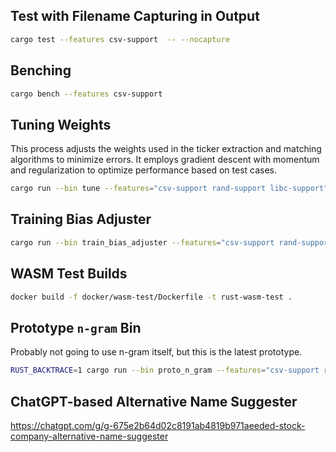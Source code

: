 ## Test with Filename Capturing in Output

```bash
cargo test --features csv-support  -- --nocapture
```

## Benching

```bash
cargo bench --features csv-support
```

## Tuning Weights

This process adjusts the weights used in the ticker extraction and matching algorithms to minimize errors. It employs gradient descent with momentum and regularization to optimize performance based on test cases.

```bash
cargo run --bin tune --features="csv-support rand-support libc-support"
```

## Training Bias Adjuster

```bash
cargo run --bin train_bias_adjuster --features="csv-support rand-support libc-support"
```

## WASM Test Builds

```bash
docker build -f docker/wasm-test/Dockerfile -t rust-wasm-test .
```

## Prototype `n-gram` Bin

Probably not going to use n-gram itself, but this is the latest prototype.

```bash
RUST_BACKTRACE=1 cargo run --bin proto_n_gram --features="csv-support rand-support libc-support"
```

## ChatGPT-based Alternative Name Suggester

https://chatgpt.com/g/g-675e2b64d02c8191ab4819b971aeeded-stock-company-alternative-name-suggester
